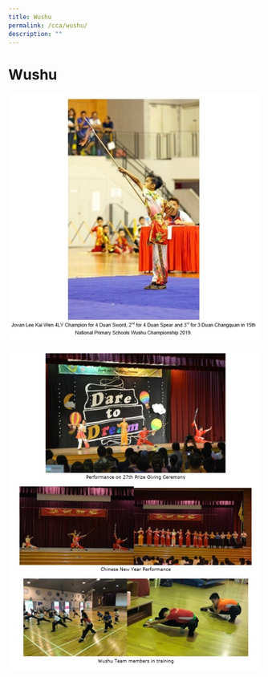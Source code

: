 ```yaml
---
title: Wushu
permalink: /cca/wushu/
description: ""
---
```

# Wushu
![](/images/Departments/PE,%20CCA%20and%20Aesthetics/Cca/Wushu/Wu1.jpg)

![](/images/Departments/PE,%20CCA%20and%20Aesthetics/Cca/Wushu/Wu2.jpg)